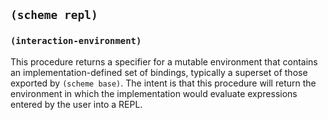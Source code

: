 
## `(scheme repl)`

### `(interaction-environment)`

This procedure returns a specifier for a mutable environment that
contains an implementation-defined set of bindings, typically a
superset of those exported by `(scheme base)`. The intent is that
this procedure will return the environment in which the implementation
would evaluate expressions entered by the user into a REPL.

